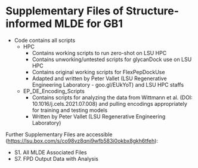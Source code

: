 # Supplementary Files of Structure-informed MLDE for GB1 
- Code contains all scripts
	* HPC 
		* Contains working scripts to run zero-shot on LSU HPC
		* Contains unworking/untested scripts for glycanDock use on LSU HPC 
		* Contains original working scripts for FlexPepDockUse
		* Adapted and written by Peter Vallet (LSU Regenerative Engineering Laboratory - goo.gl/EUkYoT) and LSU HPC staffs
	* EP_DE_Encoding_Scripts
		* Contains scripts for analyzing the data from Wittmann et al. (DOI: 10.1016/j.cels.2021.07.008) and pulling encodings appropriately for training and testing models 
		* Written by Peter Vallet (LSU Regenerative Engineering Laboratory)

Further Supplementary Files are accessible (https://lsu.box.com/s/co98vz8qni9wfb583i0okbx8gkh6tfeh):
* S1. All MLDE Associated Files
* S7. FPD Output Data with Analysis
